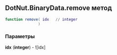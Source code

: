 ## DotNut.BinaryData.remove метод


```lua
function remove( idx   // integer
               )
```


### Параметры

**idx** (**integer**) - ![idx]


